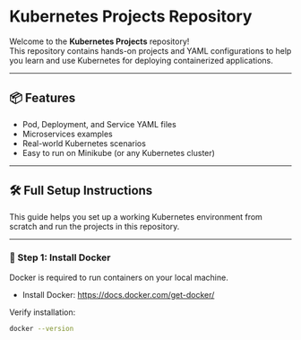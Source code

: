 # Kubernetes Projects Repository

Welcome to the **Kubernetes Projects** repository!  
This repository contains hands-on projects and YAML configurations to help you learn and use Kubernetes for deploying containerized applications.

---

## 📦 Features

- Pod, Deployment, and Service YAML files
- Microservices examples
- Real-world Kubernetes scenarios
- Easy to run on Minikube (or any Kubernetes cluster)

---

## 🛠️ Full Setup Instructions

This guide helps you set up a working Kubernetes environment from scratch and run the projects in this repository.

---

### 🔧 Step 1: Install Docker

Docker is required to run containers on your local machine.

- Install Docker: https://docs.docker.com/get-docker/

Verify installation:

```bash
docker --version
